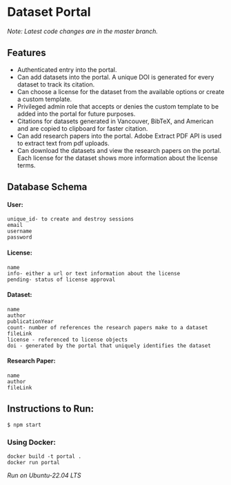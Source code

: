 # Dataset Portal

*Note: Latest code changes are in the master branch.*

## Features
- Authenticated entry into the portal.
- Can add datasets into the portal. A unique DOI is generated for every dataset to track its citation. 
- Can choose a license for the dataset from the available options or create a custom template.
- Privileged admin role that accepts or denies the custom template to be added into the portal for future purposes.
- Citations for datasets generated in Vancouver, BibTeX, and American and are copied to clipboard for faster citation.
- Can add research papers into the portal. Adobe Extract PDF API is used to extract text from pdf uploads.
- Can download the datasets and view the research papers on the portal. Each license for the dataset shows more information about the license terms.

## Database Schema
#### User:
```
unique_id- to create and destroy sessions
email
username
password
```

#### License:
```
name
info- either a url or text information about the license
pending- status of license approval
```

#### Dataset:
```
name
author
publicationYear
count- number of references the research papers make to a dataset
fileLink
license - referenced to license objects
doi - generated by the portal that uniquely identifies the dataset
```

#### Research Paper:
```
name
author
fileLink
```

## Instructions to Run:
```
$ npm start
```

### Using Docker:
```
docker build -t portal .
docker run portal
```

*Run on Ubuntu-22.04 LTS*